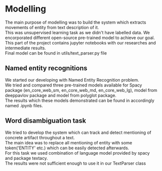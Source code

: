 # Modelling

The main purpose of modelling was to build the system which extracts movements of entity from text description of it. <br>
This was unsupervised learning task as we didn't have labelled data. We encorporated different open-source pre-trained model to achieve our goal. <br>
This part of the project contains jupyter notebooks with our researches and intermediate results. <br>
Final model can be found in utils/text_parser.py file

## Named entity recognitions

We started our developing with Named Entity Recognition problem. <br>
We tried and compared three pre-trained models available for Spacy package (en_core_web_sm, en_core_web_md, en_core_web_lg), 
model from deeppavlov package and model from polyglot package. <br>
The results which these models demonstrated can be found in accordingly named .ipynb files.

## Word disambiguation task
We tried to develop the system which can track and detect mentioning of concrete artifact throughout a text. <br>
The main idea was to replace all mentioning of entity with some token('ENTITY' etc.) which can be easily detected afterwards. <br>
For this task we used combination of language model provided by spacy and package textacy. <br>
The results were not sufficient enough to use it in our TextParser class
